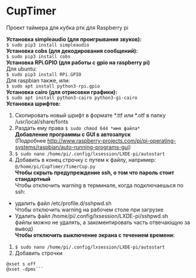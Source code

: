 # CupTimer
Проект таймера для кубка ртк для Raspberry pi

**Установка simpleaudio (для проигрывания звуков):**  
```$ sudo pip3 install simpleaudio```  
**Установка cobs (для декодирования сообщений):**  
```$ sudo pip3 install cobs```  
**Установка RPi.GPIO (для работы с gpio на raspberry pi)**  
Для ubuntu:  
```$ sudo pip3 install RPi.GPIO```  
Для raspbian также, или:  
```$ sudo apt install python3-rpi.gpio```  
**Установка cairo (для отрисовки графики):**  
```$ sudo apt install python3-cairo python3-gi-cairo```  
**Установка шрифтов:**  
1. Скопировать новый шрифт в формате *.ttf или *.otf в папку /usr/local/share/fonts  
2. Раздать ему права ```$ sudo chmod 644 *имя файла*```  
**Добавление программы с GUI в автозапуск**  
(Подробнее http://www.raspberry-projects.com/pi/pi-operating-systems/raspbian/auto-running-programs-gui)  
1. ```$ sudo nano /home/pi/.config/lxsession/LXDE-pi/autostart```
2. Добавить в конец строчку с путем к файлу, например:  
```@/home/pi/CupTimer/TimerCup.py```  
**Чтобы скрыть предупреждение ssh, о том что пароль стоит стандартный**  
Чтобы отключить warning в терминале, когда подключаешься по ssh:  
- удалить файл /etc/profile.d/sshpwd.sh  
Чтобы отключить warning на рабочем столе при загрузке  
- Удалить файл /home/pi/.config/lxsession/LXDE-pi/sshpwd.sh  
файлы можно не удалять, а закоментировать часть отвечающую за вывод)  
**Чтобы отключить выключение экрана с течением времени:**  
1. ```$ sudo nano /home/pi/.config/lxsession/LXDE-pi/autostart```  
2. Добавить строчки  
```@xset s noblank  
@xset s off  
@xset -dpms```
